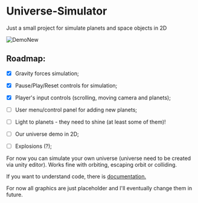 # Universe-Simulator
Just a small project for simulate planets and space objects in 2D

![DemoNew](https://user-images.githubusercontent.com/20907620/211164812-21b5abb6-00a5-425e-8251-7fed8d013e38.gif)

## Roadmap:
- [x] Gravity forces simulation;
- [x] Pause/Play/Reset controls for simulation;
- [x] Player's input controls (scrolling, moving camera and planets);
- [ ] User menu/control panel for adding new planets;
- [ ] Light to planets - they need to shine (at least some of them)!
- [ ] Our universe demo in 2D;
- [ ] Explosions (?);


For now you can simulate your own universe (universe need to be created via unity editor). Works fine with orbiting, escaping orbit or colliding. 

If you want to understand code, there is [documentation.](./Code%20Documentation)

For now all graphics are just placeholder and I'll eventually change them in future.


